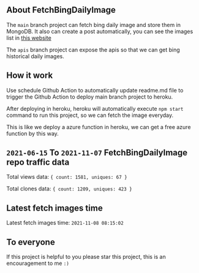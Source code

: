 ## About FetchBingDailyImage

The `main` branch project can fetch bing daily image and store them in MongoDB.
It also can create a post automatically, you can see the images list in [this website](https://oursalbum.netlify.app)

The `apis` branch project can expose the apis so that we can get bing historical daily images.

## How it work

Use schedule Github Action to automatically update readme.md file to trigger the Github Action to deploy main branch project to heroku.

After deploying in heroku, heroku will automatically execute `npm start` command to run this project, so we can fetch the image everyday.

This is like we deploy a azure function in heroku, we can get a free azure function by this way.

## `2021-06-15` To `2021-11-07` FetchBingDailyImage repo traffic data

Total views data: `{ count: 1581, uniques: 67 }`

Total clones data: `{ count: 1209, uniques: 423 }`

## Latest fetch images time

Latest fetch images time: `2021-11-08 08:15:02`

## To everyone

If this project is helpful to you please star this project, this is an encouragement to me `:)`



